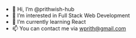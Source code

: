 - 👋 Hi, I’m @prithwish-hub
- 👀 I’m interested in Full Stack Web Development
- 🌱 I’m currently learning React
- 📫 You can contact me via wprith@gmail.com

<!---
prithwish-hub/prithwish-hub is a ✨ special ✨ repository because its `README.md` (this file) appears on your GitHub profile.
You can click the Preview link to take a look at your changes.
--->
